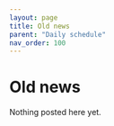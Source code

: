 ```yaml
---
layout: page
title: Old news
parent: "Daily schedule"
nav_order: 100
---
```


# Old news

Nothing posted here yet.